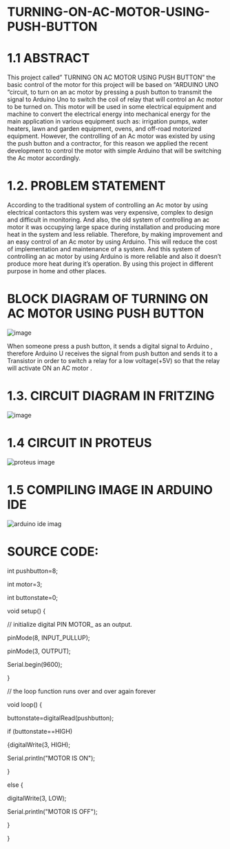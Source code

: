 # TURNING-ON-AC-MOTOR-USING-PUSH-BUTTON
# 1.1 ABSTRACT 
This project called” TURNING ON AC MOTOR USING PUSH BUTTON” the basic control of the motor for this project will be based on “ARDUINO UNO “circuit, to turn on an ac motor by pressing a push button to transmit the signal to Arduino Uno to switch the coil of relay that will control an Ac motor to be turned on. This motor will be used in some electrical equipment and machine to convert the electrical energy into mechanical energy for the main application in various equipment such as: irrigation pumps, water heaters, lawn and garden equipment, ovens, and off-road motorized equipment.  However, the controlling of an Ac motor was existed by using the push button and a contractor, for this reason we applied the recent development to control the motor with simple Arduino that will be switching the Ac motor accordingly. 

# 1.2.	PROBLEM STATEMENT
According to the traditional system of controlling an Ac motor by using electrical contactors this system was very expensive, complex to design and difficult in monitoring. And also, the old system of controlling an ac motor it was occupying large space during installation and producing more heat in the system and less reliable. Therefore, by making improvement and an easy control of an Ac motor by using Arduino. This will reduce the cost of implementation and maintenance of a system. And this system of controlling an ac motor by using Arduino is more reliable and also it doesn’t produce more heat during it’s operation. By using this project in different purpose in home and other places.

 # BLOCK DIAGRAM OF TURNING ON AC MOTOR USING PUSH BUTTON

![image](https://user-images.githubusercontent.com/104015191/164712930-8ec6af1d-41ac-459a-8289-248ecd5cf09d.png)

When someone press a push button, it sends a digital signal to  Arduino , therefore Arduino U receives the signal from push button and sends it to a Transistor in order to switch  a relay for a low voltage(+5V) so that the relay  will activate ON an AC motor .
 
# 1.3.	CIRCUIT DIAGRAM IN FRITZING
 
![image](https://user-images.githubusercontent.com/104015191/164712539-bef9fda6-1ac3-45bf-bff2-1696c220984d.png)

# 1.4 CIRCUIT IN PROTEUS
![proteus image](https://user-images.githubusercontent.com/104015191/166152855-c27e3e65-07ed-444e-99f1-839eb1a5f419.PNG)

# 1.5 COMPILING IMAGE IN ARDUINO IDE
![arduino ide imag](https://user-images.githubusercontent.com/104015191/166152903-a2d914d4-69c6-42e0-a904-9df0dd122a0b.PNG)

# SOURCE CODE:

int pushbutton=8;

int motor=3;

int buttonstate=0;


void setup() {

  // initialize digital PIN MOTOR_ as an output.
  
  pinMode(8, INPUT_PULLUP);
  
  pinMode(3, OUTPUT);
  
  Serial.begin(9600);
  
}

// the loop function runs over and over again forever

void loop() {

  buttonstate=digitalRead(pushbutton);
  
  
  if (buttonstate==HIGH)
  
  {digitalWrite(3, HIGH);
  
  Serial.println("MOTOR IS ON");
  
  }
  
  else {
  
  digitalWrite(3, LOW);
  
  Serial.println("MOTOR IS OFF"); 
  
  } 
  
}

